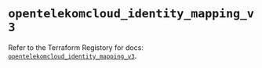 # `opentelekomcloud_identity_mapping_v3`

Refer to the Terraform Registory for docs: [`opentelekomcloud_identity_mapping_v3`](https://www.terraform.io/docs/providers/opentelekomcloud/r/identity_mapping_v3).

